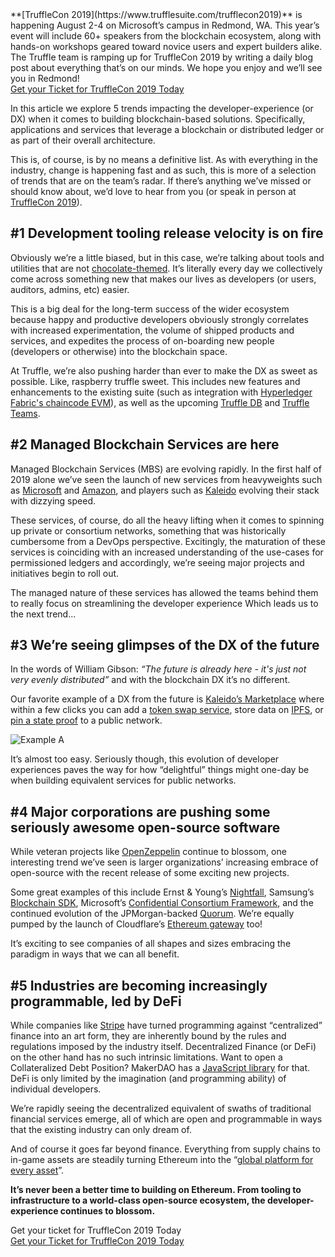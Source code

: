 <div class="post-trufflecon-box mb-5">
  **[TruffleCon 2019](https://www.trufflesuite.com/trufflecon2019)** is happening August 2-4 on Microsoft’s campus in Redmond, WA. This year’s event will include 60+ speakers from the blockchain ecosystem, along with hands-on workshops geared toward novice users and expert builders alike. The Truffle team is ramping up for TruffleCon 2019 by writing a daily blog post about everything that’s on our minds. We hope you enjoy and we’ll see you in Redmond!

  <div class="text-center">
    <a class="btn btn-truffle mt-3" href="/trufflecon2019">Get your Ticket for TruffleCon 2019 Today</a>
  </div>
</div>

In this article we explore 5 trends impacting the developer-experience (or DX) when it comes to building blockchain-based solutions. Specifically, applications and services that leverage a blockchain or distributed ledger or as part of their overall architecture.

This is, of course, is by no means a definitive list. As with everything in the industry, change is happening fast and as such, this is more of a selection of trends that are on the team’s radar. If there’s anything we’ve missed or should know about, we’d love to hear from you (or speak in person at [TruffleCon 2019](https://www.trufflesuite.com/trufflecon2019)).

## #1 Development tooling release velocity is on fire

Obviously we’re a little biased, but in this case, we’re talking about tools and utilities that are not [chocolate-themed](https://www.trufflesuite.com/). It’s literally every day we collectively come across something new that makes our lives as developers (or users, auditors, admins, etc) easier.

This is a big deal for the long-term success of the wider ecosystem because happy and productive developers obviously strongly correlates with increased experimentation, the volume of shipped products and services, and expedites the process of on-boarding new people (developers or otherwise) into the blockchain space. 

At Truffle, we’re also pushing harder than ever to make the DX as sweet as possible. Like, raspberry truffle sweet. This includes new features and enhancements to the existing suite (such as integration with [Hyperledger Fabric's chaincode EVM](https://github.com/trufflesuite/truffle/releases/tag/v5.0.27)), as well as the upcoming [Truffle DB](https://www.trufflesuite.com/blog/introducing-truffle-db-part-1) and [Truffle Teams](https://www.trufflesuite.com/teams).

## #2 Managed Blockchain Services are here

Managed Blockchain Services (MBS) are evolving rapidly. In the first half of 2019 alone we’ve seen the launch of new services from heavyweights such as [Microsoft](https://azure.microsoft.com/en-us/services/blockchain-service/) and [Amazon](https://aws.amazon.com/managed-blockchain/), and players such as [Kaleido](http://kaleido.io/) evolving their stack with dizzying speed.

These services, of course, do all the heavy lifting when it comes to spinning up private or consortium networks, something that was historically cumbersome from a DevOps perspective. Excitingly, the maturation of these services is coinciding with an increased understanding of the use-cases for permissioned ledgers and accordingly, we’re seeing major projects and initiatives begin to roll out.

The managed nature of these services has allowed the teams behind them to really focus on streamlining the developer experience Which leads us to the next trend...

## #3 We’re seeing glimpses of the DX of the future

In the words of William Gibson: *“The future is already here - it's just not very evenly distributed”* and with the blockchain DX it’s no different.

Our favorite example of a DX from the future is [Kaleido’s Marketplace](https://marketplace.kaleido.io/) where within a few clicks you can add a [token swap service](https://marketplace.kaleido.io/service/token-swap), store data on [IPFS](https://marketplace.kaleido.io/service/ipfs-file-store), or [pin a state proof](https://marketplace.kaleido.io/service/public-ethereum-tether/) to a public network.

![Example A](/img/blog/5-trends-impacting-the-blockchain-developer-experience/example-1a.png)

It’s almost too easy. Seriously though, this evolution of developer experiences paves the way for how “delightful” things might one-day be when building equivalent services for public networks.

## #4 Major corporations are pushing some seriously awesome open-source software

While veteran projects like [OpenZeppelin](https://openzeppelin.org/) continue to blossom, one interesting trend we’ve seen is larger organizations’ increasing embrace of open-source with the recent release of some exciting new projects.

Some great examples of this include Ernst & Young’s [Nightfall](https://github.com/EYBlockchain/nightfall), Samsung’s [Blockchain SDK](https://developer.samsung.com/blockchain), Microsoft’s [Confidential Consortium Framework](https://github.com/microsoft/CCF), and the continued evolution of the JPMorgan-backed [Quorum](https://github.com/jpmorganchase/quorum). We’re equally pumped by the launch of Cloudflare’s [Ethereum gateway](https://blog.cloudflare.com/cloudflare-ethereum-gateway/) too! 

It’s exciting to see companies of all shapes and sizes embracing the paradigm in ways that we can all benefit.

## #5 Industries are becoming increasingly programmable, led by DeFi

While companies like [Stripe](http://stripe.com/) have turned programming against “centralized” finance into an art form, they are inherently bound by the rules and regulations imposed by the industry itself. Decentralized Finance (or DeFi) on the other hand has no such intrinsic limitations. Want to open a Collateralized Debt Position? MakerDAO has a [JavaScript library](https://makerdao.com/documentation/#dai-js) for that. DeFi is only limited by the imagination (and programming ability) of individual developers.

We’re rapidly seeing the decentralized equivalent of swaths of traditional financial services emerge, all of which are open and programmable in ways that the existing industry can only dream of.

And of course it goes far beyond finance. Everything from supply chains to in-game assets are steadily turning Ethereum into the “[global platform for every asset](https://twitter.com/MuteDialog/status/1149047398532075526)”.

**It’s never been a better time to building on Ethereum. From tooling to infrastructure to a world-class open-source ecosystem, the developer-experience continues to blossom.**

<div class="post-trufflecon-box mt-5 text-center">
  Get your ticket for TruffleCon 2019 Today

  <div class="mt-3">
    <a class="btn btn-truffle" href="/trufflecon2019">Get your Ticket for TruffleCon 2019 Today</a>
  </div>
</div>